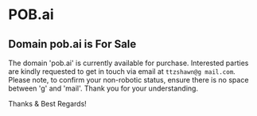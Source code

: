 # POB.ai

## Domain pob.ai is For Sale


The domain 'pob.ai' is currently available for purchase. Interested parties are kindly requested to get in touch via email at `ttzshawn@g mail.com`. Please note, to confirm your non-robotic status, ensure there is no space between 'g' and 'mail'. Thank you for your understanding.

Thanks & Best Regards!
